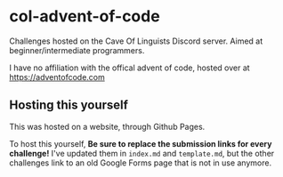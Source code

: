 # col-advent-of-code
Challenges hosted on the Cave Of Linguists Discord server. Aimed at beginner/intermediate programmers.


I have no affiliation with the offical advent of code, hosted over at https://adventofcode.com


## Hosting this yourself

This was hosted on a website, through Github Pages.

To host this yourself, **Be sure to replace the submission links for every challenge!** I've updated them in `index.md` and `template.md`, but the other challenges link to an old Google Forms page that is not in use anymore.

